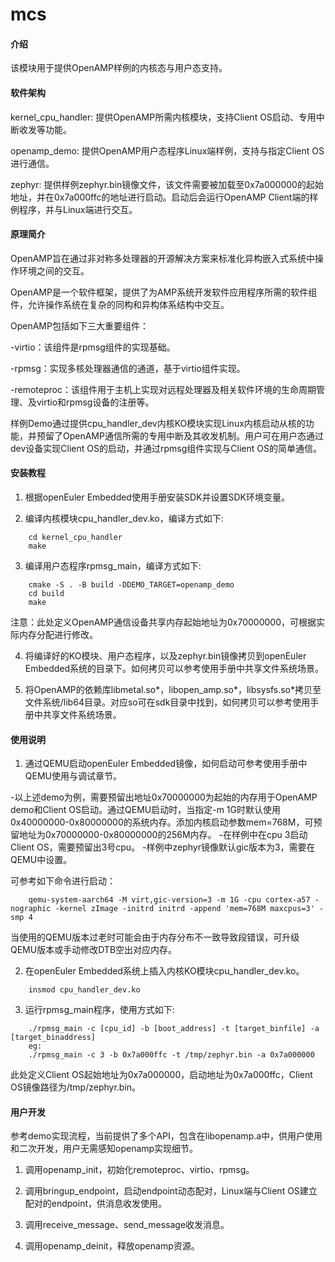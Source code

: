 # mcs

#### 介绍

该模块用于提供OpenAMP样例的内核态与用户态支持。

#### 软件架构

kernel_cpu_handler:  提供OpenAMP所需内核模块，支持Client OS启动、专用中断收发等功能。

openamp_demo: 提供OpenAMP用户态程序Linux端样例，支持与指定Client OS进行通信。

zephyr: 提供样例zephyr.bin镜像文件，该文件需要被加载至0x7a000000的起始地址，并在0x7a000ffc的地址进行启动。启动后会运行OpenAMP Client端的样例程序，并与Linux端进行交互。

#### 原理简介

OpenAMP旨在通过非对称多处理器的开源解决方案来标准化异构嵌入式系统中操作环境之间的交互。

OpenAMP是一个软件框架，提供了为AMP系统开发软件应用程序所需的软件组件，允许操作系统在复杂的同构和异构体系结构中交互。

OpenAMP包括如下三大重要组件：

-virtio：该组件是rpmsg组件的实现基础。

-rpmsg：实现多核处理器通信的通道，基于virtio组件实现。

-remoteproc：该组件用于主机上实现对远程处理器及相关软件环境的生命周期管理、及virtio和rpmsg设备的注册等。

样例Demo通过提供cpu_handler_dev内核KO模块实现Linux内核启动从核的功能，并预留了OpenAMP通信所需的专用中断及其收发机制。用户可在用户态通过dev设备实现Client OS的启动，并通过rpmsg组件实现与Client OS的简单通信。

#### 安装教程

1.  根据openEuler Embedded使用手册安装SDK并设置SDK环境变量。

2.  编译内核模块cpu_handler_dev.ko，编译方式如下:

````
    cd kernel_cpu_handler
    make
````

3.  编译用户态程序rpmsg_main，编译方式如下:

````
    cmake -S . -B build -DDEMO_TARGET=openamp_demo
    cd build
    make
````

注意：此处定义OpenAMP通信设备共享内存起始地址为0x70000000，可根据实际内存分配进行修改。

4.  将编译好的KO模块、用户态程序，以及zephyr.bin镜像拷贝到openEuler Embedded系统的目录下。如何拷贝可以参考使用手册中共享文件系统场景。

5.  将OpenAMP的依赖库libmetal.so*，libopen_amp.so*，libsysfs.so*拷贝至文件系统/lib64目录。对应so可在sdk目录中找到，如何拷贝可以参考使用手册中共享文件系统场景。

#### 使用说明

1.  通过QEMU启动openEuler Embedded镜像，如何启动可参考使用手册中QEMU使用与调试章节。

-以上述demo为例，需要预留出地址0x70000000为起始的内存用于OpenAMP demo和Client OS启动。通过QEMU启动时，当指定-m 1G时默认使用0x40000000-0x80000000的系统内存。添加内核启动参数mem=768M，可预留地址为0x70000000-0x80000000的256M内存。
-在样例中在cpu 3启动Client OS，需要预留出3号cpu。
-样例中zephyr镜像默认gic版本为3，需要在QEMU中设置。

可参考如下命令进行启动：

````
    qemu-system-aarch64 -M virt,gic-version=3 -m 1G -cpu cortex-a57 -nographic -kernel zImage -initrd initrd -append 'mem=768M maxcpus=3' -smp 4 
````

当使用的QEMU版本过老时可能会由于内存分布不一致导致段错误，可升级QEMU版本或手动修改DTB空出对应内存。

2.  在openEuler Embedded系统上插入内核KO模块cpu_handler_dev.ko。

````
    insmod cpu_handler_dev.ko
````

3.  运行rpmsg_main程序，使用方式如下:

````
    ./rpmsg_main -c [cpu_id] -b [boot_address] -t [target_binfile] -a [target_binaddress]
    eg:
    ./rpmsg_main -c 3 -b 0x7a000ffc -t /tmp/zephyr.bin -a 0x7a000000
````

此处定义Client OS起始地址为0x7a000000，启动地址为0x7a000ffc，Client OS镜像路径为/tmp/zephyr.bin。

#### 用户开发
参考demo实现流程，当前提供了多个API，包含在libopenamp.a中，供用户使用和二次开发，用户无需感知openamp实现细节。

1.  调用openamp_init，初始化remoteproc、virtio、rpmsg。

2.  调用bringup_endpoint，启动endpoint动态配对，Linux端与Client OS建立配对的endpoint，供消息收发使用。

3.  调用receive_message、send_message收发消息。

4.  调用openamp_deinit，释放openamp资源。